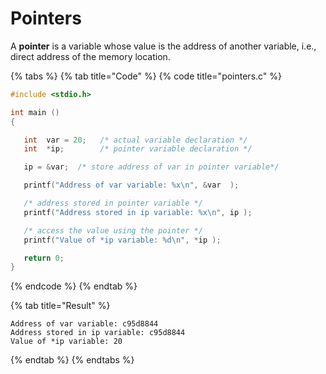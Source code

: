# Pointers

A **pointer** is a variable whose value is the address of another variable, i.e., direct address of the memory location.

{% tabs %}
{% tab title="Code" %}
{% code title="pointers.c" %}
```c
#include <stdio.h>

int main ()
{

   int  var = 20;   /* actual variable declaration */
   int  *ip;        /* pointer variable declaration */

   ip = &var;  /* store address of var in pointer variable*/

   printf("Address of var variable: %x\n", &var  );

   /* address stored in pointer variable */
   printf("Address stored in ip variable: %x\n", ip );

   /* access the value using the pointer */
   printf("Value of *ip variable: %d\n", *ip );

   return 0;
}
```
{% endcode %}
{% endtab %}

{% tab title="Result" %}
```
Address of var variable: c95d8844
Address stored in ip variable: c95d8844
Value of *ip variable: 20
```
{% endtab %}
{% endtabs %}

